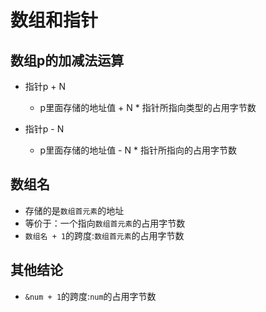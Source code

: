 # 数组和指针

## 数组p的加减法运算

- 指针p + N
    - p里面存储的地址值 + N * 指针所指向类型的占用字节数


- 指针p - N
    - p里面存储的地址值 - N * 指针所指向的占用字节数

## 数组名

- 存储的是`数组首元素`的地址
- 等价于：一个指向`数组首元素`的占用字节数
- `数组名 + 1`的跨度:`数组首元素`的占用字节数

## 其他结论

- `&num + 1`的跨度:`num`的占用字节数
